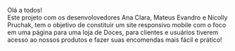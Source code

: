 Olá a todos!
<br>
Este projeto com os desenvolovedores Ana Clara, Mateus Evandro e Nicolly Pruchak, tem o objetivo de constituir um site responsivo mobile com o foco em uma página para uma loja de Doces, para clientes e usuários tiverem acesso ao nossos produtos e fazer suas encomendas mais fácil e prático!

